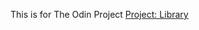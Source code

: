 This is for The Odin Project [Project: Library](https://www.theodinproject.com/lessons/node-path-javascript-library)